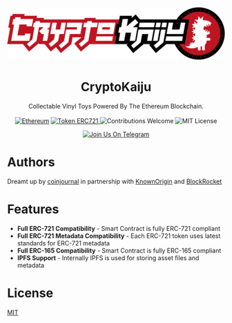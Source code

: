 <h1 align="center">
  <img src="./static/logo.png" alt="CryptoKaiju">
</h1>

<h1 align="center">CryptoKaiju</h1>
<div align="center">
  Collectable Vinyl Toys Powered By The Ethereum Blockchain.
</div>

<br />

<div align="center">
  <a href="https://www.ethereum.org/" target="_blank"><img src="https://img.shields.io/badge/platform-Ethereum-brightgreen.svg?style=flat-square" alt="Ethereum" /></a>
  <a href="http://erc721.org/" target="_blank"><img src="https://img.shields.io/badge/token-ERC721-ff69b4.svg?style=flat-square" alt="Token ERC721" /> </a>
  <img src="https://img.shields.io/badge/contributions-welcome-orange.svg?style=flat-square" alt="Contributions Welcome" />
  <img src="https://img.shields.io/badge/license-MIT-blue.svg?style=flat-square" alt="MIT License" />
  
  <a href="https://t.me/knownorigin" target="_blank"><img src="https://img.shields.io/badge/Join%20Us%20On-Telegram-2599D2.svg?style=flat-square" alt="Join Us On Telegram" /></a>
</div>

# Authors

Dreamt up by [coinjournal](https://coinjournal.net) in partnership with [KnownOrigin](https://twitter.com/knownorigin_io) and [BlockRocket](http://blockrocket.tech)

# Features

* **Full ERC-721 Compatibility** - Smart Contract is fully ERC-721 compliant
* **Full ERC-721 Metadata Compatibility** - Each ERC-721 token uses latest standards for ERC-721 metadata
* **Full ERC-165 Compatibility** - Smart Contract is fully ERC-165 compliant
* **IPFS Support** - Internally IPFS is used for storing asset files and metadata

# License

[MIT](https://opensource.org/licenses/MIT)
